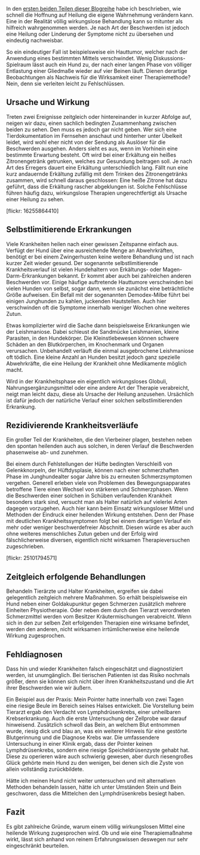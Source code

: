 In den [ersten beiden Teilen dieser Blogreihe](http://fluffology.de/post/group/Wer+heilt%2C+hat+Recht%3F) habe ich beschrieben, wie schnell die Hoffnung auf Heilung die eigene Wahrnehmung verändern kann. Eine in der Realität völlig wirkungslose Behandlung kann so mitunter als hilfreich wahrgenommen werden.
Je nach Art der Beschwerden ist jedoch eine Heilung oder Linderung der Symptome nicht zu übersehen und eindeutig nachweisbar. 

So ein eindeutiger Fall ist beispielsweise ein Hauttumor, welcher nach der Anwendung eines bestimmten Mittels verschwindet. Wenig Diskussions-Spielraum lässt auch ein Hund zu, der nach einer langen Phase von völliger Entlastung einer Gliedmaße wieder auf vier Beinen läuft. Dienen derartige Beobachtungen als Nachweis für die Wirksamkeit einer Therapiemethode? Nein, denn sie verleiten leicht zu Fehlschlüssen.

## Ursache und Wirkung

Treten zwei Ereignisse zeitgleich oder hintereinander in kurzer Abfolge auf, neigen wir dazu, einen sachlich bedingten Zusammenhang zwischen beiden zu sehen. Den muss es jedoch gar nicht geben. Wer sich eine Tierdokumentation im Fernsehen anschaut und hinterher unter Übelkeit leidet, wird wohl eher nicht von der Sendung als Auslöser für die Beschwerden ausgehen. 
Anders sieht es aus, wenn im Vorhinein eine bestimmte Erwartung besteht. Oft wird bei einer Erkältung ein heißes Zitronengetränk getrunken, welches zur Gesundung beitragen soll. Je nach Art des Erregers dauert eine Erkältung unterschiedlich lang. Fällt nun eine kurz andauernde Erkältung zufällig mit dem Trinken des Zitronengetränks zusammen, wird schnell daraus geschlossen: Eine heiße Zitrone hat dazu geführt, dass die Erkältung rascher abgeklungen ist. Solche Fehlschlüsse führen häufig dazu, wirkungslose Therapien ungerechtfertigt als Ursache einer Heilung zu sehen.

[flickr: 16255864410]


## Selbstlimitierende Erkrankungen

Viele Krankheiten heilen nach einer gewissen Zeitspanne einfach aus. Verfügt der Hund über eine ausreichende Menge an Abwehrkräften, benötigt er bei einem Zwingerhusten keine weitere Behandlung und ist nach kurzer Zeit wieder gesund. Der sogenannte selbstlimitierende Krankheitsverlauf ist vielen Hundehaltern von Erkältungs- oder Magen-Darm-Erkrankungen bekannt. Er kommt aber auch bei zahlreichen anderen Beschwerden vor. Einige häufige auftretende Hauttumore verschwinden bei vielen Hunden von selbst, sogar dann, wenn sie zunächst eine beträchtliche Größe aufweisen. Ein Befall mit der sogenannten Demodex-Milbe führt bei einigen Junghunden zu kahlen, juckenden Hautstellen. Auch hier verschwinden oft die Symptome innerhalb weniger Wochen ohne weiteres Zutun. 

Etwas komplizierter wird die Sache dann beispielsweise Erkrankungen wie der Leishmaniose. Dabei schleust die Sandmücke Leishmanien, kleine Parasiten, in den Hundekörper. Die Kleinstlebewesen können schwere Schäden an den Blutkörperchen, im Knochenmark und Organen verursachen. Unbehandelt verläuft die einmal ausgebrochene Leishmaniose oft tödlich. Eine kleine Anzahl an Hunden besitzt jedoch ganz spezielle Abwehrkräfte, die eine Heilung der Krankheit ohne Medikamente möglich macht.

Wird in der Krankheitsphase ein eigentlich wirkungsloses Globuli, Nahrungsergänzungsmittel oder eine andere Art der Therapie verabreicht, neigt man leicht dazu, diese als Ursache der Heilung anzusehen. Ursächlich ist dafür jedoch der natürliche Verlauf einer solchen selbstlimitierenden Erkrankung.

## Rezidivierende Krankheitsverläufe 

Ein großer Teil der Krankheiten, die den Vierbeiner plagen, bestehen neben den spontan heilenden auch aus solchen, in deren Verlauf die Beschwerden phasenweise ab- und zunehmen. 

Bei einem durch Fehlstellungen der Hüfte bedingten Verschleiß von Gelenkknorpeln, der Hüftdysplasie, können nach einer schmerzhaften Phase im Junghundealter sogar Jahre bis zu erneuten Schmerzsymptomen vergehen. Generell erleben viele von Problemen des Bewegungsapparates betroffene Tiere einen Wechsel von  stärkeren und  Schmerzphasen. Wenn die Beschwerden einer solchen in Schüben verlaufenden Krankheit besonders stark sind, versucht man als Halter natürlich auf vielerlei Arten dagegen vorzugehen. Auch hier kann beim Einsatz wirkungsloser Mittel und Methoden der Eindruck einer heilenden Wirkung entstehen. Denn der Phase mit deutlichen Krankheitssymptomen folgt bei einem derartigen Verlauf ein mehr oder weniger beschwerdefreier Abschnitt.  Diesen würde es aber auch ohne weiteres menschliches Zutun geben und der Erfolg wird fälschlicherweise diversen, eigentlich nicht wirksamen Therapieversuchen zugeschrieben. 

[flickr: 25101794571]

## Zeitgleich erfolgende Behandlungen

Behandeln Tierärzte und Halter Krankheiten, ergreifen sie dabei gelegentlich zeitgleich mehrere Maßnahmen. So erhält beispielsweise ein Hund neben einer Goldakupunktur gegen Schmerzen zusätzlich mehrere Einheiten Physiotherapie. Oder neben dem durch den Tierarzt verordneten Schmerzmittel werden vom Besitzer Kräutermischungen verabreicht. Wenn sich in den zur selben Zeit erfolgenden Therapien eine wirksame befindet, werden den anderen, nicht wirksamen irrtümlicherweise eine heilende Wirkung zugesprochen. 

## Fehldiagnosen

Dass hin und wieder Krankheiten falsch eingeschätzt und diagnostiziert werden, ist unumgänglich. Bei tierischen Patienten ist das Risiko nochmals größer, denn sie können sich nicht über ihren Krankheitszustand und die Art ihrer Beschwerden wie wir äußern. 

Ein Beispiel aus der Praxis: Mein Pointer hatte innerhalb von zwei Tagen eine riesige Beule im Bereich seines Halses entwickelt. Die Vorstellung beim Tierarzt ergab den Verdacht von Lymphdrüsenkrebs, einer unheilbaren Krebserkrankung. Auch die erste Untersuchung der Zellprobe war darauf hinweisend. Zusätzlich schwoll das Bein, an welchem Blut entnommen wurde, riesig dick und blau an, was ein weiterer Hinweis für eine gestörte Blutgerinnung und die Diagnose Krebs war. Die umfassendere Untersuchung in einer Klinik ergab, dass der Pointer keinen Lymphdrüsenkrebs, sondern eine riesige Speicheldrüsenzyste gehabt hat. Diese zu operieren wäre auch schwierig gewesen, aber durch riesengroßes Glück gehörte mein Hund zu den wenigen, bei denen sich die Zyste von allein vollständig zurückbildete. 

Hätte ich meinen Hund nicht weiter untersuchen und mit alternativen Methoden behandeln lassen, hätte ich unter Umständen Stein und Bein geschworen, dass die Mittelchen den Lymphdrüsenkrebs besiegt haben. 

## Fazit

Es gibt zahlreiche Gründe, warum einem völlig wirkungslosen Mittel eine heilende Wirkung zugesprochen wird. Ob und wie eine Therapiemaßnahme wirkt, lässt sich anhand von reinem Erfahrungswissen deswegen nur sehr eingeschränkt beurteilen.
